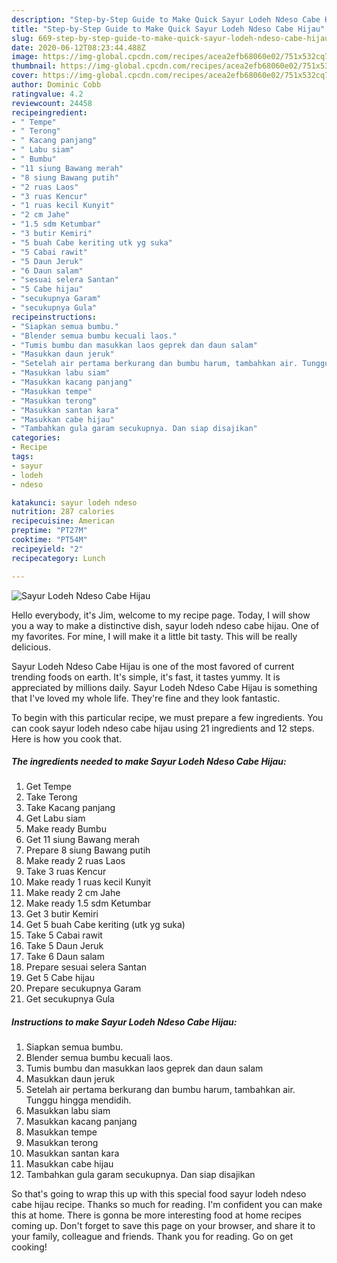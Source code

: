 ```yaml
---
description: "Step-by-Step Guide to Make Quick Sayur Lodeh Ndeso Cabe Hijau"
title: "Step-by-Step Guide to Make Quick Sayur Lodeh Ndeso Cabe Hijau"
slug: 669-step-by-step-guide-to-make-quick-sayur-lodeh-ndeso-cabe-hijau
date: 2020-06-12T08:23:44.488Z
image: https://img-global.cpcdn.com/recipes/acea2efb68060e02/751x532cq70/sayur-lodeh-ndeso-cabe-hijau-foto-resep-utama.jpg
thumbnail: https://img-global.cpcdn.com/recipes/acea2efb68060e02/751x532cq70/sayur-lodeh-ndeso-cabe-hijau-foto-resep-utama.jpg
cover: https://img-global.cpcdn.com/recipes/acea2efb68060e02/751x532cq70/sayur-lodeh-ndeso-cabe-hijau-foto-resep-utama.jpg
author: Dominic Cobb
ratingvalue: 4.2
reviewcount: 24458
recipeingredient:
- " Tempe"
- " Terong"
- " Kacang panjang"
- " Labu siam"
- " Bumbu"
- "11 siung Bawang merah"
- "8 siung Bawang putih"
- "2 ruas Laos"
- "3 ruas Kencur"
- "1 ruas kecil Kunyit"
- "2 cm Jahe"
- "1.5 sdm Ketumbar"
- "3 butir Kemiri"
- "5 buah Cabe keriting utk yg suka"
- "5 Cabai rawit"
- "5 Daun Jeruk"
- "6 Daun salam"
- "sesuai selera Santan"
- "5 Cabe hijau"
- "secukupnya Garam"
- "secukupnya Gula"
recipeinstructions:
- "Siapkan semua bumbu."
- "Blender semua bumbu kecuali laos."
- "Tumis bumbu dan masukkan laos geprek dan daun salam"
- "Masukkan daun jeruk"
- "Setelah air pertama berkurang dan bumbu harum, tambahkan air. Tunggu hingga mendidih."
- "Masukkan labu siam"
- "Masukkan kacang panjang"
- "Masukkan tempe"
- "Masukkan terong"
- "Masukkan santan kara"
- "Masukkan cabe hijau"
- "Tambahkan gula garam secukupnya. Dan siap disajikan"
categories:
- Recipe
tags:
- sayur
- lodeh
- ndeso

katakunci: sayur lodeh ndeso 
nutrition: 287 calories
recipecuisine: American
preptime: "PT27M"
cooktime: "PT54M"
recipeyield: "2"
recipecategory: Lunch

---
```



![Sayur Lodeh Ndeso Cabe Hijau](https://img-global.cpcdn.com/recipes/acea2efb68060e02/751x532cq70/sayur-lodeh-ndeso-cabe-hijau-foto-resep-utama.jpg)

Hello everybody, it's Jim, welcome to my recipe page. Today, I will show you a way to make a distinctive dish, sayur lodeh ndeso cabe hijau. One of my favorites. For mine, I will make it a little bit tasty. This will be really delicious.

Sayur Lodeh Ndeso Cabe Hijau is one of the most favored of current trending foods on earth. It's simple, it's fast, it tastes yummy. It is appreciated by millions daily. Sayur Lodeh Ndeso Cabe Hijau is something that I've loved my whole life. They're fine and they look fantastic.




To begin with this particular recipe, we must prepare a few ingredients. You can cook sayur lodeh ndeso cabe hijau using 21 ingredients and 12 steps. Here is how you cook that.

<!--inarticleads1-->

##### The ingredients needed to make Sayur Lodeh Ndeso Cabe Hijau:

1. Get  Tempe
1. Take  Terong
1. Take  Kacang panjang
1. Get  Labu siam
1. Make ready  Bumbu
1. Get 11 siung Bawang merah
1. Prepare 8 siung Bawang putih
1. Make ready 2 ruas Laos
1. Take 3 ruas Kencur
1. Make ready 1 ruas kecil Kunyit
1. Make ready 2 cm Jahe
1. Make ready 1.5 sdm Ketumbar
1. Get 3 butir Kemiri
1. Get 5 buah Cabe keriting (utk yg suka)
1. Take 5 Cabai rawit
1. Take 5 Daun Jeruk
1. Take 6 Daun salam
1. Prepare sesuai selera Santan
1. Get 5 Cabe hijau
1. Prepare secukupnya Garam
1. Get secukupnya Gula




<!--inarticleads2-->

##### Instructions to make Sayur Lodeh Ndeso Cabe Hijau:

1. Siapkan semua bumbu.
1. Blender semua bumbu kecuali laos.
1. Tumis bumbu dan masukkan laos geprek dan daun salam
1. Masukkan daun jeruk
1. Setelah air pertama berkurang dan bumbu harum, tambahkan air. Tunggu hingga mendidih.
1. Masukkan labu siam
1. Masukkan kacang panjang
1. Masukkan tempe
1. Masukkan terong
1. Masukkan santan kara
1. Masukkan cabe hijau
1. Tambahkan gula garam secukupnya. Dan siap disajikan




So that's going to wrap this up with this special food sayur lodeh ndeso cabe hijau recipe. Thanks so much for reading. I'm confident you can make this at home. There is gonna be more interesting food at home recipes coming up. Don't forget to save this page on your browser, and share it to your family, colleague and friends. Thank you for reading. Go on get cooking!
